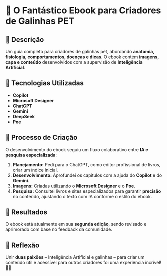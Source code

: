 # 🐔 O Fantástico Ebook para Criadores de Galinhas PET  

## 📒 Descrição  
Um guia completo para criadores de galinhas pet, abordando **anatomia, fisiologia, comportamentos, doenças e dicas**. O ebook contém **imagens, capa e conteúdo** desenvolvidos com a supervisão de **Inteligência Artificial**.  

## 🤖 Tecnologias Utilizadas  
- **Copilot**  
- **Microsoft Designer**  
- **ChatGPT**  
- **Gemini**  
- **DeepSeek**  
- **Poe**  

## 🧐 Processo de Criação  
O desenvolvimento do ebook seguiu um fluxo colaborativo entre **IA e pesquisa especializada**:  
1. **Planejamento:** Pedi para o ChatGPT, como editor profissional de livros, criar um índice inicial.  
2. **Desenvolvimento:** Aprofundei os capítulos com a ajuda do **Copilot** e do **Gemini**.  
3. **Imagens:** Criadas utilizando o **Microsoft Designer** e o **Poe**.  
4. **Pesquisa:** Consultei livros e sites especializados para garantir **precisão** no conteúdo, ajustando o texto com IA conforme o estilo do ebook.  

## 🚀 Resultados  
O ebook está atualmente em sua **segunda edição**, sendo revisado e aprimorado com base no feedback da comunidade.  

## 💭 Reflexão  
Unir **duas paixões** – Inteligência Artificial e galinhas – para criar um conteúdo útil e acessível para outros criadores foi uma experiência incrível! 🐣🚀  
